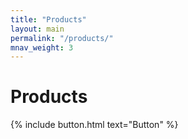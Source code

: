 ```yaml
---
title: "Products"
layout: main
permalink: "/products/"
mnav_weight: 3
---
```


<h1>Products</h1>
{% include button.html text="Button" %}